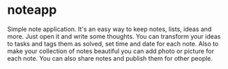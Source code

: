 # noteapp
Simple note application. 
It's an easy way to keep notes, lists, ideas and more.
Just open it and write some thoughts. You can transform your ideas to tasks and tags them as solved, 
set time and date for each note. Also to make your collection of notes beautiful you can add photo or picture for each note. 
You can also share notes and publish them for other people.
